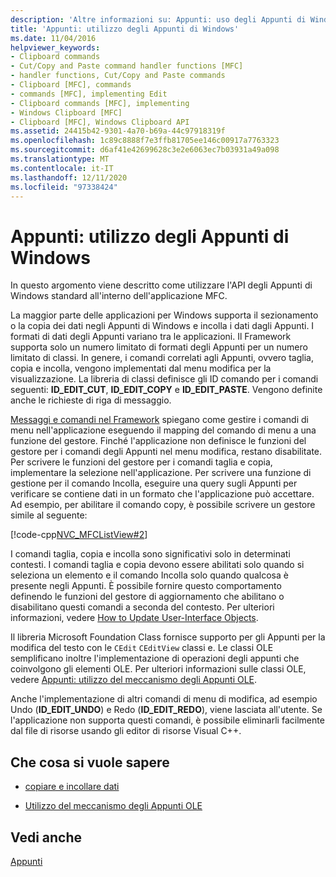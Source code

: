 ```yaml
---
description: 'Altre informazioni su: Appunti: uso degli Appunti di Windows'
title: 'Appunti: utilizzo degli Appunti di Windows'
ms.date: 11/04/2016
helpviewer_keywords:
- Clipboard commands
- Cut/Copy and Paste command handler functions [MFC]
- handler functions, Cut/Copy and Paste commands
- Clipboard [MFC], commands
- commands [MFC], implementing Edit
- Clipboard commands [MFC], implementing
- Windows Clipboard [MFC]
- Clipboard [MFC], Windows Clipboard API
ms.assetid: 24415b42-9301-4a70-b69a-44c97918319f
ms.openlocfilehash: 1c89c8888f7e3ffb81705ee146c00917a7763323
ms.sourcegitcommit: d6af41e42699628c3e2e6063ec7b03931a49a098
ms.translationtype: MT
ms.contentlocale: it-IT
ms.lasthandoff: 12/11/2020
ms.locfileid: "97338424"
---
```

# <a name="clipboard-using-the-windows-clipboard"></a>Appunti: utilizzo degli Appunti di Windows

In questo argomento viene descritto come utilizzare l'API degli Appunti di Windows standard all'interno dell'applicazione MFC.

La maggior parte delle applicazioni per Windows supporta il sezionamento o la copia dei dati negli Appunti di Windows e incolla i dati dagli Appunti. I formati di dati degli Appunti variano tra le applicazioni. Il Framework supporta solo un numero limitato di formati degli Appunti per un numero limitato di classi. In genere, i comandi correlati agli Appunti, ovvero taglia, copia e incolla, vengono implementati dal menu modifica per la visualizzazione. La libreria di classi definisce gli ID comando per i comandi seguenti: **ID_EDIT_CUT**, **ID_EDIT_COPY** e **ID_EDIT_PASTE**. Vengono definite anche le richieste di riga di messaggio.

[Messaggi e comandi nel Framework](messages-and-commands-in-the-framework.md) spiegano come gestire i comandi di menu nell'applicazione eseguendo il mapping del comando di menu a una funzione del gestore. Finché l'applicazione non definisce le funzioni del gestore per i comandi degli Appunti nel menu modifica, restano disabilitate. Per scrivere le funzioni del gestore per i comandi taglia e copia, implementare la selezione nell'applicazione. Per scrivere una funzione di gestione per il comando Incolla, eseguire una query sugli Appunti per verificare se contiene dati in un formato che l'applicazione può accettare. Ad esempio, per abilitare il comando copy, è possibile scrivere un gestore simile al seguente:

[!code-cpp[NVC_MFCListView#2](../atl/reference/codesnippet/cpp/clipboard-using-the-windows-clipboard_1.cpp)]

I comandi taglia, copia e incolla sono significativi solo in determinati contesti. I comandi taglia e copia devono essere abilitati solo quando si seleziona un elemento e il comando Incolla solo quando qualcosa è presente negli Appunti. È possibile fornire questo comportamento definendo le funzioni del gestore di aggiornamento che abilitano o disabilitano questi comandi a seconda del contesto. Per ulteriori informazioni, vedere [How to Update User-Interface Objects](how-to-update-user-interface-objects.md).

Il libreria Microsoft Foundation Class fornisce supporto per gli Appunti per la modifica del testo con le `CEdit` `CEditView` classi e. Le classi OLE semplificano inoltre l'implementazione di operazioni degli appunti che coinvolgono gli elementi OLE. Per ulteriori informazioni sulle classi OLE, vedere [Appunti: utilizzo del meccanismo degli Appunti OLE](clipboard-using-the-ole-clipboard-mechanism.md).

Anche l'implementazione di altri comandi di menu di modifica, ad esempio Undo (**ID_EDIT_UNDO**) e Redo (**ID_EDIT_REDO**), viene lasciata all'utente. Se l'applicazione non supporta questi comandi, è possibile eliminarli facilmente dal file di risorse usando gli editor di risorse Visual C++.

## <a name="what-do-you-want-to-know-more-about"></a>Che cosa si vuole sapere

- [copiare e incollare dati](clipboard-copying-and-pasting-data.md)

- [Utilizzo del meccanismo degli Appunti OLE](clipboard-using-the-ole-clipboard-mechanism.md)

## <a name="see-also"></a>Vedi anche

[Appunti](clipboard.md)
